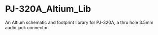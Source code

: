 # PJ-320A_Altium_Lib
An Altium schematic and footprint library for PJ-320A, a thru hole 3.5mm audio jack connector.
